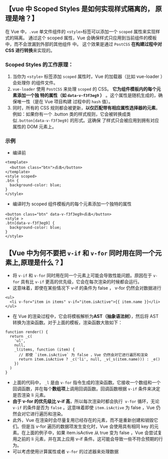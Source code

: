 <!--
 * @Description:
 * @Date: 2024-10-31 17:36:21
 * @LastEditTime: 2024-11-04 11:17:52
-->

## 【vue 中 Scoped Styles 是如何实现样式隔离的， 原理是啥？】

在 Vue 中，`.vue` 单⽂件组件的 `<style>`标签可以添加⼀个 `scoped` 属性来实现样式的隔离。
通过这个 scoped 属性，Vue 会确保样式只应⽤到当前组件的模板中，⽽不会泄漏到外部的其他组件
中。
这个效果是通过 `PostCSS` **在构建过程中对 CSS 进⾏转换**来实现的。

### Scoped Styles 的⼯作原理：

1. 当你为 `<style>` 标签添加 `scoped` 属性时，Vue 的加载器（⽐如 vue-loader ）会处理你
   的组件⽂件。
2. `vue-loader` 使⽤ `PostCSS` 来处理 `scoped` 的 CSS。 **它为组件模板内的每个元素添加⼀个独
   特的属性（如 `data-v-f3f3eg9` ）** 。这个属性是随机⽣成的，确保唯⼀性（是在 Vue 项⽬构建
   过程中的 `hash` 值）。
3. 同时，所有的 CSS 规则都会被更新，**以仅匹配带有相应属性选择器的元素**。例如：如果你有⼀个
   .button 类的样式规则，它会被转换成类似`.button[data-v-f3f3eg9]` 的形式。这确保
   了样式只会被应⽤到拥有对应属性的 DOM 元素上。

### 示例

- 编译前

```vue{4}
<template>
  <button class="btn">点击</button>
</template>
<style scoped>
.btn {
  background-color: blue;
}
</style>
```

- 编译时为 scoped 组件模板内的每个元素添加⼀个独特的属性

```vue{1,3}
<button class="btn" data-v-f3f3eg9>点击</button>
<style >
.btn[data-v-f3f3eg9] {
  background-color: blue;
}
</style>
```

## 【Vue 中为何不要把 `v-if` 和 `v-for` 同时⽤在同⼀个元素上,原理是什么？】

- 将 `v-if` 和 `v-for` 同时⽤在同⼀个元素上可能会导致性能问题。原因在于 `v-for` 具有⽐ `v-if` 更⾼的优先级，它会在每次渲染的时候都会运⾏。
- 这意味着，即使在某些情况下 v-if 的条件为 false ， v-for 仍然会对数据进⾏

```html{2}
<ul>
  <li v-for="item in items" v-if="item.isActive">{{ item.name }}</li>
</ul>
```

- 在 Vue 的渲染过程中，它会将模板解析为**AST（抽象语法树）**，然后将 AST 转换为渲染函数。对于上⾯的模板，渲染函数⼤致如下：

```js{7}
function render() {
  return _c(
    'ul',
    null,
    _l(items, function (item) {
      // 即使 `item.isActive` 为 false ，Vue 仍然会对它进⾏遍历和渲染
      return item.isActive ? _c('li', null, _v(_s(item.name))) : _e()
    })
  )
}
```

- 上⾯的代码中， `_l` 是由 `v-for` 指令⽣成的渲染函数。它接收⼀个数组和⼀个回调函数，并在每个**数组项**上调⽤回调函数。回调函数根据 `v-if` 条件来决定是否渲染 li 元素。
- **由于 v-for 的优先级⽐ v-if ⾼**，所以每次渲染时都会执⾏` v-for` 循环，⽆论 `v-if` 的条件是否为 `false` 。这意味着即使 `item.isActive` 为 false ，Vue 仍然会对它进⾏遍历和渲染。
- 此外，Vue 在渲染时会尽量复⽤已经存在的元素，⽽不是重新创建和销毁它们。但是当 v-for 遍历的数据项发⽣变化时，Vue 会使⽤具有相同 key 的元素。在上⾯的例⼦中，如果 item.isActive 从 true 变为 false ，Vue 会尝试复⽤之前的 li 元素，并在其上应⽤ v-if 条件。这可能会导致⼀些不符合预期的⾏为。
- 可以考虑使⽤计算属性或者 `v-for` 的过滤器来处理数据
